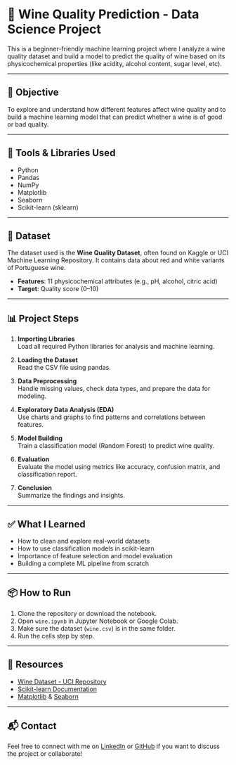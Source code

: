 # 🍷 Wine Quality Prediction - Data Science Project

This is a beginner-friendly machine learning project where I analyze a wine quality dataset and build a model to predict the quality of wine based on its physicochemical properties (like acidity, alcohol content, sugar level, etc).

---

## 📌 Objective

To explore and understand how different features affect wine quality and to build a machine learning model that can predict whether a wine is of good or bad quality.

---

## 🧰 Tools & Libraries Used

- Python
- Pandas
- NumPy
- Matplotlib
- Seaborn
- Scikit-learn (sklearn)

---

## 📁 Dataset

The dataset used is the **Wine Quality Dataset**, often found on Kaggle or UCI Machine Learning Repository. It contains data about red and white variants of Portuguese wine.

- **Features**: 11 physicochemical attributes (e.g., pH, alcohol, citric acid)
- **Target**: Quality score (0–10)

---

## 📊 Project Steps

1. **Importing Libraries**  
   Load all required Python libraries for analysis and machine learning.

2. **Loading the Dataset**  
   Read the CSV file using pandas.

3. **Data Preprocessing**  
   Handle missing values, check data types, and prepare the data for modeling.

4. **Exploratory Data Analysis (EDA)**  
   Use charts and graphs to find patterns and correlations between features.

5. **Model Building**  
   Train a classification model (Random Forest) to predict wine quality.

6. **Evaluation**  
   Evaluate the model using metrics like accuracy, confusion matrix, and classification report.

7. **Conclusion**  
   Summarize the findings and insights.

---

## ✅ What I Learned

- How to clean and explore real-world datasets
- How to use classification models in scikit-learn
- Importance of feature selection and model evaluation
- Building a complete ML pipeline from scratch

---

## 📦 How to Run

1. Clone the repository or download the notebook.
2. Open `wine.ipynb` in Jupyter Notebook or Google Colab.
3. Make sure the dataset (`wine.csv`) is in the same folder.
4. Run the cells step by step.

---

## 🔗 Resources

- [Wine Dataset - UCI Repository](https://archive.ics.uci.edu/ml/datasets/wine+quality)
- [Scikit-learn Documentation](https://scikit-learn.org/)
- [Matplotlib](https://matplotlib.org/) & [Seaborn](https://seaborn.pydata.org/)

---

## 📬 Contact

Feel free to connect with me on [LinkedIn](http://www.linkedin.com/in/maythu-870314309) or [GitHub](https://github.com/Mvien13/wine-quality-analysis.git) if you want to discuss the project or collaborate!
